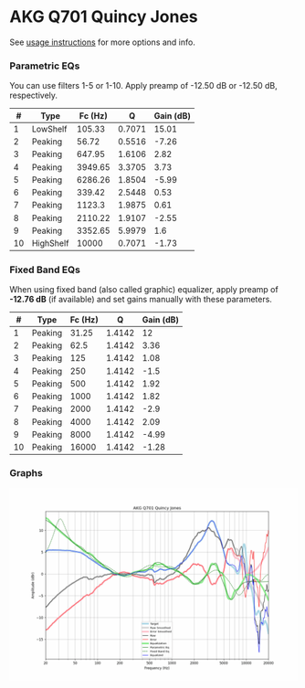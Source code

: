 # AKG Q701 Quincy Jones
See [usage instructions](https://github.com/jaakkopasanen/AutoEq#usage) for more options and info.

### Parametric EQs
You can use filters 1-5 or 1-10. Apply preamp of -12.50 dB or -12.50 dB, respectively.

|   # | Type      |   Fc (Hz) |      Q |   Gain (dB) |
|-----|-----------|-----------|--------|-------------|
|   1 | LowShelf  |    105.33 | 0.7071 |       15.01 |
|   2 | Peaking   |     56.72 | 0.5516 |       -7.26 |
|   3 | Peaking   |    647.95 | 1.6106 |        2.82 |
|   4 | Peaking   |   3949.65 | 3.3705 |        3.73 |
|   5 | Peaking   |   6286.26 | 1.8504 |       -5.99 |
|   6 | Peaking   |    339.42 | 2.5448 |        0.53 |
|   7 | Peaking   |   1123.3  | 1.9875 |        0.61 |
|   8 | Peaking   |   2110.22 | 1.9107 |       -2.55 |
|   9 | Peaking   |   3352.65 | 5.9979 |        1.6  |
|  10 | HighShelf |  10000    | 0.7071 |       -1.73 |

### Fixed Band EQs
When using fixed band (also called graphic) equalizer, apply preamp of **-12.76 dB** (if available) and set gains manually with these parameters.

|   # | Type    |   Fc (Hz) |      Q |   Gain (dB) |
|-----|---------|-----------|--------|-------------|
|   1 | Peaking |     31.25 | 1.4142 |       12    |
|   2 | Peaking |     62.5  | 1.4142 |        3.36 |
|   3 | Peaking |    125    | 1.4142 |        1.08 |
|   4 | Peaking |    250    | 1.4142 |       -1.5  |
|   5 | Peaking |    500    | 1.4142 |        1.92 |
|   6 | Peaking |   1000    | 1.4142 |        1.82 |
|   7 | Peaking |   2000    | 1.4142 |       -2.9  |
|   8 | Peaking |   4000    | 1.4142 |        2.09 |
|   9 | Peaking |   8000    | 1.4142 |       -4.99 |
|  10 | Peaking |  16000    | 1.4142 |       -1.28 |

### Graphs
![](./AKG%20Q701%20Quincy%20Jones.png)
